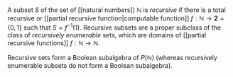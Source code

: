 A subset $S$ of the set of [[natural numbers]] $\mathbb{N}$ is _recursive_ if there is a total recursive or [[partial recursive function|computable function]] $f: \mathbb{N} \to \mathbf{2} = \{0, 1\}$ such that $S = f^{-1}(1)$. Recursive subsets are a proper subclass of the class of _recursively enumerable_ sets, which are domains of [[partial recursive functions]] $f: \mathbb{N} \to \mathbb{N}$. 

Recursive sets form a Boolean subalgebra of $P(\mathbb{N})$ (whereas recursively enumerable subsets do not form a Boolean subalgebra). 
